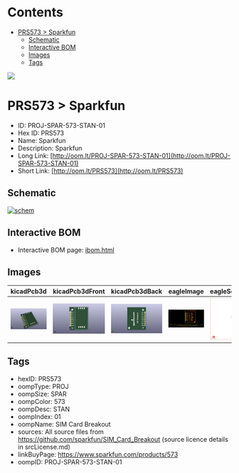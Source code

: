 



Contents
========

* [PRS573 > Sparkfun](#prs573--sparkfun)
	* [Schematic](#schematic)
	* [Interactive BOM](#interactive-bom)
	* [Images](#images)
	* [Tags](#tags)
  
![][im]
# PRS573 > Sparkfun

- ID: PROJ-SPAR-573-STAN-01
- Hex ID: PRS573
- Name: Sparkfun
- Description: Sparkfun
- Long Link: [http://oom.lt/PROJ-SPAR-573-STAN-01](http://oom.lt/PROJ-SPAR-573-STAN-01)
- Short Link: [http://oom.lt/PRS573](http://oom.lt/PRS573)

## Schematic
  
[![schem](eagleSchemImage.png)](eagleSchemImage.png)
## Interactive BOM

- Interactive BOM page: [ibom.html](https://htmlpreview.github.io/?https://github.com/oomlout/oomlout_OOMP_projects/blob/main/PROJ-SPAR-573-STAN-01/kicad/bom/ibom.html)

## Images
  
  

|kicadPcb3d|kicadPcb3dFront|kicadPcb3dBack|eagleImage|eagleSchemImage|
| :---: | :---: | :---: | :---: | :---: |
|[![kicadPcb3d](kicadPcb3d_140.png)](kicadPcb3d.png)|[![kicadPcb3dFront](kicadPcb3dFront_140.png)](kicadPcb3dFront.png)|[![kicadPcb3dBack](kicadPcb3dBack_140.png)](kicadPcb3dBack.png)|[![eagleImage](eagleImage_140.png)](eagleImage.png)|[![eagleSchemImage](eagleSchemImage_140.png)](eagleSchemImage.png)|

## Tags

- hexID: PRS573
- oompType: PROJ
- oompSize: SPAR
- oompColor: 573
- oompDesc: STAN
- oompIndex: 01
- oompName: SIM Card Breakout
- sources: All source files from https://github.com/sparkfun/SIM_Card_Breakout (source licence details in srcLicense.md)
- linkBuyPage: https://www.sparkfun.com/products/573
- oompID: PROJ-SPAR-573-STAN-01



[im]: kicadPcb3d_450.png
